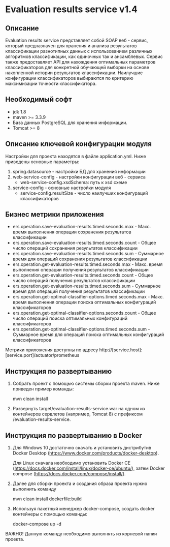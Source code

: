 Evaluation results service v1.4
========================================

Описание
----------------------------------------
   Evaluation results service представляет собой SOAP веб - сервис, который предназначен для хранения
и анализа результатов классификации разнотипных данных с использованием различных алгоритмов классификации,
как одиночных так и ансамблевых. Сервис также предоставляет API для нахождения оптимальных параметров
классификаторов для конкретной обучающей выборки на основе накопленной истории результатов классификации.
Наилучшие конфигурации классификаторов выбираются по критерию максимизации точности классификатора.


Необходимый софт
----------------------------------------
* jdk 1.8
* maven >= 3.3.9
* База данных PostgreSQL для хранения информации.
* Tomcat >= 8

Описание ключевой конфигурации модуля
----------------------------------------
Настройки для проекта находятся в файле application.yml. Ниже приведены основные параметры:
1) spring.datasource - настройки БД для хранения информации
2) web-service-config - настройки конфигурации веб - сервиса
    * web-service-config.xsdSchema: путь к xsd схеме
3) service-config - основные настройки модуля
    * service-config.resultSize - число наилучших конфигураций классификаторов

Бизнес метрики приложения
----------------------------------------
* ers.operation.save-evaluation-results.timed.seconds.max - Макс. время выполнения операции сохранения результатов классификации
* ers.operation.save-evaluation-results.timed.seconds.count - Общее число операций сохранения результатов классификации
* ers.operation.save-evaluation-results.timed.seconds.sum - Суммарное время для операций сохранения результатов классификации
* ers.operation.get-evaluation-results.timed.seconds.max - Макс. время выполнения операции получения результатов классификации
* ers.operation.get-evaluation-results.timed.seconds.count - Общее число операций получения результатов классификации
* ers.operation.get-evaluation-results.timed.seconds.sum - Суммарное время для операций получения результатов классификации
* ers.operation.get-optimal-classifier-options.timed.seconds.max - Макс. время выполнения операции поиска оптимальных конфигураций классификаторов
* ers.operation.get-optimal-classifier-options.seconds.count - Общее число операций поиска оптимальных конфигураций классификаторов
* ers.operation.get-optimal-classifier-options.timed.seconds.sum - Суммарное время для операций поиска оптимальных конфигураций классификаторов

Метрики приложения доступны по адресу http://[service.host]:[service.port]/actuator/prometheus

Инструкция по развертыванию
----------------------------------------
   
1. Собрать проект с помощью системы сборки проекта maven. Ниже приведен пример команды:

   mvn clean install
   
2. Развернуть target/evaluation-results-service.war на одном из контейнеров сервлетов (например, Tomcat 8)
   с префиксом /evaluation-results-service.
   
Инструкция по развертыванию в Docker
-------------------------------------------------------

1. Для Windows 10 достаточно скачать и установить дистрибутив Docker Desktop (https://www.docker.com/products/docker-desktop).

   Для Linux сначала необходимо установить Docker CE (https://docs.docker.com/install/linux/docker-ce/ubuntu/),
   затем Docker compose (https://docs.docker.com/compose/install/).

2. Далее для сборки проекта и создания образа проекта нужно выполнить команду

    mvn clean install dockerfile:build

3. Используя пакетный менеджер docker-compose, создать docker контейнеры с помощью команды:

    docker-compose up -d

ВАЖНО! Данную команду необходимо выполнять из корневой папки проекта.
